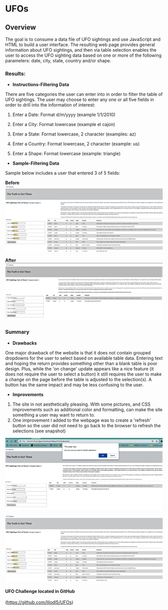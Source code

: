 # UFOs


## **Overview**
The goal is to consume a data file of UFO sightings and use JavaScript and HTML to build a user interface. 
The resulting web page provides general information about UFO sightings, and then via table selection enables the user to access the UFO sighting data based on one or more of the following parameters: 
date, city, state, country and/or shape. 
 
### **Results**: 

* **Instructions-Filtering Data**

There are five categories the user can enter into in order to filter the table of UFO sightings. 
The user may choose to enter any one or all five fields in order to drill into the information of interest:
 
1) Enter a Date: 
	Format d/m/yyyy 
       (example 1/1/2010)

2) Enter a City:
	Format lowercase 
       (example el cajon)

3) Enter a State:
	Format lowercase, 2 character 
       (examples: az)

4) Enter a Country:
	Format lowercase, 2 character 
       (example: us)

5) Enter a Shape:
	Format lowercase 
       (example: triangle)

* **Sample-Filtering Data**

Sample below includes a user that entered 3 of 5 fields:

**Before**
![Exhibit A](https://github.com/ljlodl5/UFOs/blob/main/Selections%20Return%20to%20Default.png)

**After** 
![Exhibit B](https://github.com/ljlodl5/UFOs/blob/main/Table%20Selections%20Chosen.png)


### **Summary**

* **Drawbacks**

One major drawback of the website is that it does not contain grouped dropdowns for the user to select based on available table data. 
Entering text and hoping the return provides something other than a blank table is poor design.
Plus, while the 'on change' update appears like a nice feature (it does not require the user to select a button) it still requires the user to make a change on the page before the table is adjusted to the selection(s).
A button has the same impact and may be less confusing to the user. 

* **Improvements**
1) The site in not aesthetically pleasing. With some pictures, and CSS improvements such as additional color and formatting, can make the site something a user may want to return to.
2) One improvement I added to the webpage was to create a 'refresh' button so the user did not need to go back to the browser to refresh the selections (see snapshot)

![Exhibit C](https://github.com/ljlodl5/UFOs/blob/main/Refresh%20Page.png)
   
![Exhibit D](https://github.com/ljlodl5/UFOs/blob/main/Selections%20Return%20to%20Default.png)
   

#### UFO Challenge located in GitHub
(https://github.com/ljlodl5/UFOs)